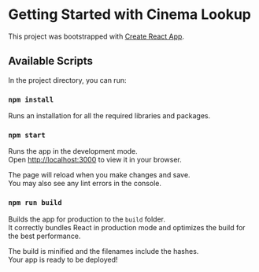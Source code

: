 # Getting Started with Cinema Lookup

This project was bootstrapped with [Create React App](https://github.com/facebook/create-react-app).

## Available Scripts

In the project directory, you can run:

### `npm install`

Runs an installation for all the required libraries and packages.

### `npm start`

Runs the app in the development mode.\
Open [http://localhost:3000](http://localhost:3000) to view it in your browser.

The page will reload when you make changes and save.\
You may also see any lint errors in the console.

### `npm run build`

Builds the app for production to the `build` folder.\
It correctly bundles React in production mode and optimizes the build for the best performance.

The build is minified and the filenames include the hashes.\
Your app is ready to be deployed!